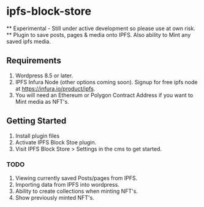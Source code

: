 # ipfs-block-store
** Experimental - Still under active development so please use at own risk. **
Plugin to save posts, pages & media onto IPFS.  Also ability to Mint any saved ipfs media.

## Requirements
1.  Wordpress 8.5 or later.
2.  IPFS Infura Node (other options coming soon).  Signup for free ipfs node at https://infura.io/product/ipfs.
3.  You will need an Ethereum or Polygon Contract Address if you want to Mint media as NFT's.

## Getting Started
1.  Install plugin files
2.  Activate IPFS Block Stoe plugin.
3.  Visit IPFS Block Store > Settings in the cms to get started.


### TODO

1.  Viewing currently saved Posts/pages from IPFS.
2.  Importing data from IPFS into wordpress.
3.  Ability to create collections when minting NFT's.
4.  Show previously minted NFT's.

